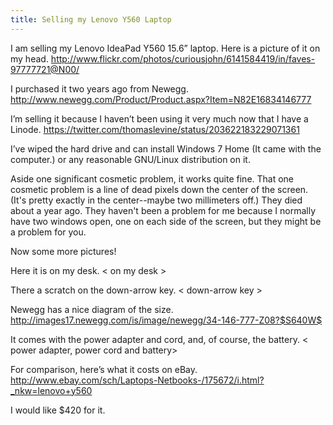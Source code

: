 ```yaml
---
title: Selling my Lenovo Y560 Laptop
---
```


I am selling my Lenovo IdeaPad Y560 15.6” laptop. Here is a picture of it on my head.
http://www.flickr.com/photos/curiousjohn/6141584419/in/faves-97777721@N00/

I purchased it two years ago from Newegg.
http://www.newegg.com/Product/Product.aspx?Item=N82E16834146777

I’m selling it because I haven’t been using it very much now that I have a Linode.
https://twitter.com/thomaslevine/status/203622183229071361

I’ve wiped the hard drive and can install Windows 7 Home (It came with the computer.) or any reasonable GNU/Linux distribution on it.

Aside one significant cosmetic problem, it works quite fine. That one cosmetic problem is a line of dead pixels down the center of the screen. (It's pretty exactly in the center--maybe two millimeters off.) They died about a year ago. They haven't been a problem for me because I normally have two windows open, one on each side of the screen, but they might be a problem for you.

Now some more pictures!

Here it is on my desk.
< on my desk >

There a scratch on the down-arrow key.
< down-arrow key >

Newegg has a nice diagram of the size.
http://images17.newegg.com/is/image/newegg/34-146-777-Z08?$S640W$

It comes with the power adapter and cord, and, of course, the battery.
< power adapter, power cord and battery>

For comparison, here’s what it costs on eBay.
http://www.ebay.com/sch/Laptops-Netbooks-/175672/i.html?_nkw=lenovo+y560

I would like $420 for it.
